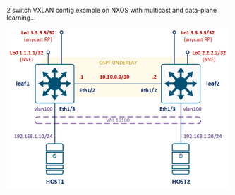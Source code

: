 2 switch VXLAN config example on NXOS with multicast and data-plane learning...



![](nxos-dp-2switch.png)
